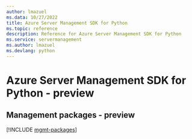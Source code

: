```yaml
---
author: lmazuel
ms.data: 10/27/2022
title: Azure Server Management SDK for Python
ms.topic: reference
description: Reference for Azure Server Management SDK for Python
ms.service: servermanagement
ms.author: lmazuel
ms.devlang: python
---
```

# Azure Server Management SDK for Python - preview

## Management packages - preview
[!INCLUDE [mgmt-packages](server-management-mgmt-index.md)]
